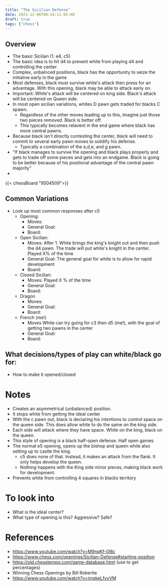 ```yaml
---
title: "The Sicilian Defense"
date: 2021-12-06T00:54:11-05:00
draft: true
tags: ["chess"]
---
```


## Overview

- The basic Sicilian (1. e4, c5)
- The basic idea is to hit d4 to prevent white from playing d4 and controlling the center
- Complex, unbalnced positions, black has the opportunity to seize the initiative early in the game
- Most defenses, black must survive white's attack then press for an advantage. With this opening, black may be able to attack early on.
- Important: White's attack will be centered on king side. Black's attack will be centered on Queen side.
- In most open sicilian variations, whites D pawn gets traded for blacks C spawn.
  - Regardless of the other moves leading up to this, imagine just those two pieces removed. Black is better off.
  - This typically becomes relavent in the end game where black has more central pawns.
- Because black isn't directly contesting the center, black will need to commit to several early pawn moves to solidify his defense. 
  - Typically a combination of the a,d,e, and g pawn.
- "If black manages to survive the opening and black plays properly and gets to trade off some pieces and gets into an endgame.
  Black is going to be better because of his positional advantage of the central pawn majority"
- 

{{< chessBoard "9504509">}}
## Common Variations
  - Look up most common responses after c5
    - Opening:
        - Moves: 
        - General Goal: 
        - Board: 
    - Open Sicilian:
        - Moves: After 1. White brings the king's knight out and then push the d4 pawn. The trade will put white's knight in the center. Played X% of the time
        - General Goal: The general goal for white is to allow for rapid development
        - Board: 
    - Closed Sicilian:
        - Moves: Played X % of the time 
        - General Goal:
        - Board:
    -  Dragon
        - Moves:
        - General Goal:
        - Board:
    - French (me!)
        - Moves White can try going for c3 then d5 (me!), with the goal of getting two pawns in the center
        - General Goal:
        - Board:
## What decisions/types of play can white/black go for:
-  How to make it opened/closed


# Notes
- Creates an asymmetrical (unbalanced) position.
- It stops white from getting the ideal center
- With the c pawn out, black is declaring his intentions to control space on the queen side. This does allow white to do the same on the king side.
- Each side will attack where they have space. White on the king, black on the queen.
- This style of opening is a black half-open defense. Half open games 
- The normal e5 opening, opens up the bishop and queen while also setting up to castle the king. 
  - c5 does none of that. Instead, it makes an attack from the flank. It only helps develop the queen.
  - Nothing happens with the King side minor pieces, making black work for development.
- Prevents white from controlling 4 squares in blacks territory

# To look into
- What is the ideal center?
- What type of opening is this? Aggressive? Safe?


# References
- https://www.youtube.com/watch?v=M9nqKf-0I8c
- https://www.chess.com/openings/Sicilian-Defense#starting-position
- https://old.chesstempo.com/game-database.html (use to get percentages)
- Winning Chess Openings by Bill Robertie
- https://www.youtube.com/watch?v=impkeLfyyVM